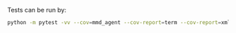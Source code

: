 Tests can be run by:

```bash
python -m pytest -vv --cov=mmd_agent --cov-report=term --cov-report=xml
```
